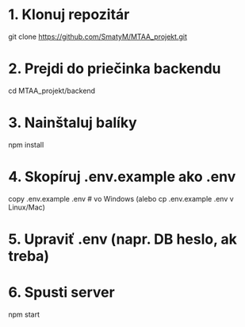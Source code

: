 # 1. Klonuj repozitár
git clone https://github.com/SmatyM/MTAA_projekt.git

# 2. Prejdi do priečinka backendu
cd MTAA_projekt/backend

# 3. Nainštaluj balíky
npm install

# 4. Skopíruj .env.example ako .env
copy .env.example .env   # vo Windows (alebo cp .env.example .env v Linux/Mac)

# 5. Upraviť .env (napr. DB heslo, ak treba)

# 6. Spusti server
npm start
